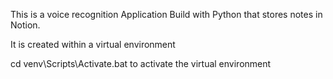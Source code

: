 This is a voice recognition Application Build with Python that stores notes in Notion.

It is created within a virtual environment 

cd venv\Scripts\Activate.bat to activate the virtual environment


